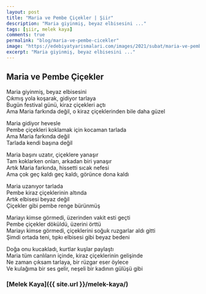 ```yaml
---
layout: post
title: "Maria ve Pembe Çiçekler | Şiir"
description: "Maria giyinmiş, beyaz elbisesini ..."
tags: [şiir, melek kaya]
comments: true
permalink: "blog/maria-ve-pembe-cicekler"
image: "https://edebiyatyarismalari.com/images/2021/subat/maria-ve-pembe-cicekler.jpeg"
excerpt: "Maria giyinmiş, beyaz elbisesini ..."
---
```


## Maria ve Pembe Çiçekler
Maria giyinmiş, beyaz elbisesini  
Çıkmış yola koşarak, gidiyor tarlaya  
Bugün festival günü, kiraz çiçekleri açtı  
Ama Maria farkında değil, o kiraz çiçeklerinden bile daha güzel  
  
Maria gidiyor hevesle  
Pembe çiçekleri koklamak için kocaman tarlada  
Ama Maria farkında değil  
Tarlada kendi başına değil  
  
Maria başını uzatır, çiçeklere yanaşır  
Tam koklarken onları, arkadan biri yanaşır  
Artık Maria farkında, hissetti sıcak nefesi  
Ama çok geç kaldı geç kaldı, görünce dona kaldı  
  
Maria uzanıyor tarlada  
Pembe kiraz çiçeklerinin altında  
Artık elbisesi beyaz değil  
Çiçekler gibi pembe renge bürünmüş  
  
Mariayı kimse görmedi, üzerinden vakit esti geçti  
Pembe çiçekler döküldü, üzerini örttü  
Mariayı kimse görmedi, çiçeklerini soğuk ruzgarlar aldı gitti  
Şimdi ortada teni, tıpkı elbisesi gibi beyaz bedeni  
  
Doğa onu kucakladı, kurtlar kuşlar paylaştı  
Maria tüm canlıların içinde, kiraz çiçeklerinin gelişinde  
Ne zaman çıksam tarlaya, bir rüzgar eser öylece  
Ve kulağıma bir ses gelir, neşeli bir kadının gülüşü gibi  

### [Melek Kaya]({{ site.url }}/melek-kaya/)